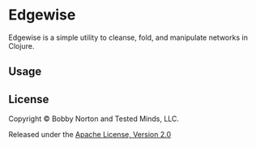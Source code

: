# Edgewise

Edgewise is a simple utility to cleanse, fold, and manipulate networks in Clojure.

## Usage



## License

Copyright © Bobby Norton and Tested Minds, LLC.

Released under the [Apache License, Version 2.0](./LICENSE.txt)

